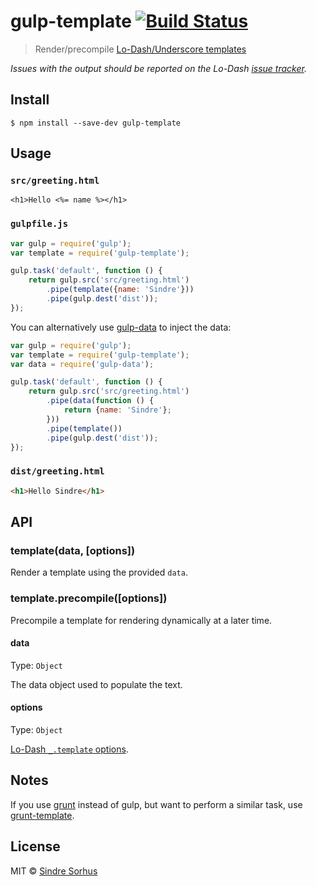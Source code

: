 # gulp-template [![Build Status](https://travis-ci.org/sindresorhus/gulp-template.svg?branch=master)](https://travis-ci.org/sindresorhus/gulp-template)

> Render/precompile [Lo-Dash/Underscore templates](http://lodash.com/docs#template)

*Issues with the output should be reported on the Lo-Dash [issue tracker](https://github.com/lodash/lodash/issues).*


## Install

```
$ npm install --save-dev gulp-template
```


## Usage

### `src/greeting.html`

```erb
<h1>Hello <%= name %></h1>
```

### `gulpfile.js`

```js
var gulp = require('gulp');
var template = require('gulp-template');

gulp.task('default', function () {
	return gulp.src('src/greeting.html')
		.pipe(template({name: 'Sindre'}))
		.pipe(gulp.dest('dist'));
});
```

You can alternatively use [gulp-data](https://github.com/colynb/gulp-data) to inject the data:

```js
var gulp = require('gulp');
var template = require('gulp-template');
var data = require('gulp-data');

gulp.task('default', function () {
	return gulp.src('src/greeting.html')
		.pipe(data(function () {
			return {name: 'Sindre'};
		}))
		.pipe(template())
		.pipe(gulp.dest('dist'));
});
```

### `dist/greeting.html`

```html
<h1>Hello Sindre</h1>
```


## API

### template(data, [options])

Render a template using the provided `data`.

### template.precompile([options])

Precompile a template for rendering dynamically at a later time.

#### data

Type: `Object`

The data object used to populate the text.

#### options

Type: `Object`

[Lo-Dash `_.template` options](http://lodash.com/docs#template).


## Notes

If you use [grunt](http://gruntjs.com) instead of gulp, but want to perform a similar task, use [grunt-template](https://github.com/mathiasbynens/grunt-template).


## License

MIT © [Sindre Sorhus](http://sindresorhus.com)
